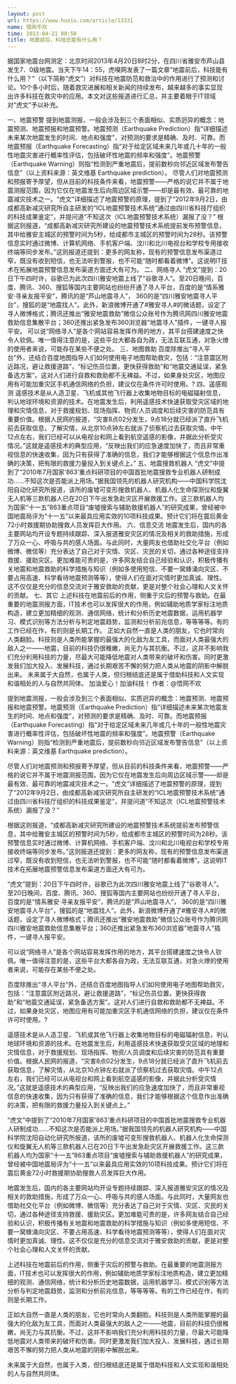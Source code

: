 ```yaml
---
layout: post
url: https://www.huxiu.com/article/13331
name: 悟网不欢
time: 2013-04-21 08:50
title: 地震前后，科技还能有什么用？
---
```

据国家地震台网测定：北京时间2013年4月20日8时2分，在四川省雅安市芦山县发生7．0级地震。当天下午14：55，虎嗅网发表了一篇文章“地震前后，科技能有什么用？”（以下简称“虎文”）对科技在地震防范和救治中的作用进行了预测和讨论。10个多小时后，随着救灾进展和相关新闻的持续发布，越来越多的事实显现出许多科技在救灾中的应用。本文对这些报道进行汇总，并主要着眼于IT领域对“虎文”予以补充。

一、地震预警 提到地震测报，一般会涉及到三个表面相似、实质迥异的概念：地震预测、地震预报和地震预警。地震预测（Earthquake Prediction）指“详细描述未来某次地震发生的时间、地点和强度”，对预测的要求是精确、及时、可靠。而地震预报（Earthquake Forecasting）指“对于给定区域未来几年或几十年的一般性地震灾害进行概率性评估，包括破坏性地震的频率和强度”。地震预警（Earthquake Warning）则指“检测到严重地震后，提前数秒向邻近区域发布警告信息”（以上资料来源：英文维基 Earthquake prediction）。 尽管人们对地震预测和预报寄予厚望，但从目前的科技条件来看，地震预警——严格的说它并不属于地震测报范围，因为它仅在地震发生后向周边区域示警——却是最有效、最可靠的地震减灾技术之一。“虎文”详细描述了地震预警的原理，提到了“2012年9月2日，由成都高新减灾研究所自主研发的“ICL地震预警技术系统”通过由四川省科技厅组织的科技成果鉴定”，并提问道“不知这次（ICL地震预警技术系统）漏报了没？” 根据这则报道，“成都高新减灾研究所建设的地震预警技术系统提前发布预警信息，其中给雅安主城区的预警时间为5秒，给成都市主城区的预警时间为28秒。该预警信息实时通过微博、计算机网络、手机客户端、汶川和北川电视台和学校专用接收终端等同步发布。”这则报道还提到：更多的网友称，现有的预警信息发布渠道过窄，既没有收到短信，也无法听到警报，也不可能“随时都看着微博”。这说明IT技术在拓展地震预警信息发布渠道方面还大有可为。 二、网络寻人 “虎文”提到：20日下午四时许，谷歌已为此次四川雅安地震上线了“谷歌寻人”。至20日晚间，百度、腾讯、360、搜狐等国内主要网站也纷纷开通了寻人平台，百度的是“情系雅安·寻亲友报平安”，腾讯的是“芦山地震寻人”， 360的是“四川雅安地震寻人平台”，搜狐的是“地震找人”。此外，新浪微博开通了#雅安寻人#的微话题，设定了寻人微博格式；腾讯还推出“雅安地震救助”微信公众账号作为腾讯网四川雅安地震救助信息集散平台；360还推出紧急发布360浏览器"地震寻人"插件，一键寻人报平安。 可以说“网络寻人”是各个网站容易发挥作用的地方，其平台搭建速度之快令人钦佩。唯一值得注意的是，这些平台大都各自为政，无法互联互通，对急火燎的使用者来说，可能存在某些不便之处。 三、地图救助 百度除推出“寻人平台”外，还结合百度地图指导人们如何使用电子地图帮助救灾，包括：“注意震区附近路况，避让救援道路”，“标记伤员位置，更快获得救助”和“地震交通延误，紧急备选方案”。这对人们进行自救和救助都不无裨益。不过，如果身处灾区，地图应用有可能加重灾区手机通信网络的负担，建议仅在条件许可时使用。? 四、遥感观测 遥感技术是从人造卫星、飞机或其他飞行器上收集地物目标的电磁辐射信息，判认地球环境和资源的技术。在地震发生后，利用遥感技术快速获取受灾区域的地理和灾情信息，对于救援规划、现场指挥、物资/人员调度和后续灾害的防范具有重要价值。根据人民网的报道，“灾害8点02分发生，9点18分就已经派了直升飞机前去获取信息，了解灾情，从北京10点钟左右就派了侦察机过去获取灾情。中午12点左右，我们已经可以从电视台和网上看到航空遥感的影像，并据此分析受灾情况。”这就是遥感技术的典型应用，“反映出我们的应急速度加快了，而且非常重视信息的快速收集，因为只有获得了准确的信息，我们才能够根据这个信息作出准确的决策，把有限的救援力量投入到关键点上。” 五、地震搜救机器人 “虎文”中提到了“2010年7月国家‘863’重点科研项目的中国首批地震搜救专业机器人研制成功……不知这次是否能派上用场。”据我国领先的机器人研究机构——中国科学院沈阳自动化研究所报道，该所的废墟可变形搜救机器人、机器人化生命探测仪和旋翼无人机等三款机器人已在20日下午出发急赴灾区开展救援工作。这三款机器人均为国家“十一五”863重点项目“废墟搜索与辅助救援机器人”的研究成果，曾经被中国地震局评为“十一五”以来最具应用实效的10项科技成果。预计它们将在震后黄金72小时救援期协助搜救人员发挥巨大作用。 六、信息交流 地震发生后，国内的各主要网站均开设专题持续跟踪、深入报道雅安灾区的情况及相关的救助措施，形成了万众一心、呼吸与共的感人场面。与此同时，大量网友也借助社交化平台（例如微博、微信等）充分表达了自己对于灾情、灾区、灾民的关切，通过各种途径支持救援、援助灾区。更加难能可贵的是，许多网友结合自己经验和认识，积极传播有关地震和地震救助的科学措施与知识（例如多使用短信、不要一窝蜂涌向灾区、不要占用高速、科学看待地震预测等等），使得人们在面对灾情时更加真诚、理性。这不仅仅是充分的信息交流对于雅安救助的贡献，更是对整个社会心理和人文关怀的贡献。 七、其它 上述科技在地震前后的作用，侧重于灾后的预警与救助。在最重要的地震测报方面，IT技术也可以发挥很大的作用，例如辅助地质学家标注地质构造，建立更加精细的观测、通信网络，统计和分析历史地震数据，运用机器学习、模式识别等方法分析与判定地震趋势，监测和分析前兆信息，等等等等。有的工作已经在作，有的则是长期工作。 正如大自然一直是人类的朋友，它也时常向人类翻脸。科技则是人类所能掌握的最强大的化敌为友工具，而面对人类最强大的敌人之一——地震，目前的科技仍很稚嫩，尚无力与其抗衡。不过，这并不影响我们充分利用科技的力量，尽最大可能降低地震对人类带来的破坏和伤害。同时更激发我们加大投入、发展科技，通过长期艰苦不懈的努力把人类从地震的阴影中解脱出来。 未来属于大自然，也属于人类，但归根结底还是属于借助科技和人文实现和谐相处的人与自然共同体。 加油爱心！加油科技！ 作者：@悟网不欢

提到地震测报，一般会涉及到三个表面相似、实质迥异的概念：地震预测、地震预报和地震预警。地震预测（Earthquake Prediction）指“详细描述未来某次地震发生的时间、地点和强度”，对预测的要求是精确、及时、可靠。而地震预报（Earthquake Forecasting）指“对于给定区域未来几年或几十年的一般性地震灾害进行概率性评估，包括破坏性地震的频率和强度”。地震预警（Earthquake Warning）则指“检测到严重地震后，提前数秒向邻近区域发布警告信息”（以上资料来源：英文维基 Earthquake prediction）。

尽管人们对地震预测和预报寄予厚望，但从目前的科技条件来看，地震预警——严格的说它并不属于地震测报范围，因为它仅在地震发生后向周边区域示警——却是最有效、最可靠的地震减灾技术之一。“虎文”详细描述了地震预警的原理，提到了“2012年9月2日，由成都高新减灾研究所自主研发的“ICL地震预警技术系统”通过由四川省科技厅组织的科技成果鉴定”，并提问道“不知这次（ICL地震预警技术系统）漏报了没？”

根据这则报道，“成都高新减灾研究所建设的地震预警技术系统提前发布预警信息，其中给雅安主城区的预警时间为5秒，给成都市主城区的预警时间为28秒。该预警信息实时通过微博、计算机网络、手机客户端、汶川和北川电视台和学校专用接收终端等同步发布。”这则报道还提到：更多的网友称，现有的预警信息发布渠道过窄，既没有收到短信，也无法听到警报，也不可能“随时都看着微博”。这说明IT技术在拓展地震预警信息发布渠道方面还大有可为。

“虎文”提到：20日下午四时许，谷歌已为此次四川雅安地震上线了“谷歌寻人”。至20日晚间，百度、腾讯、360、搜狐等国内主要网站也纷纷开通了寻人平台，百度的是“情系雅安·寻亲友报平安”，腾讯的是“芦山地震寻人”， 360的是“四川雅安地震寻人平台”，搜狐的是“地震找人”。此外，新浪微博开通了#雅安寻人#的微话题，设定了寻人微博格式；腾讯还推出“雅安地震救助”微信公众账号作为腾讯网四川雅安地震救助信息集散平台；360还推出紧急发布360浏览器"地震寻人"插件，一键寻人报平安。

可以说“网络寻人”是各个网站容易发挥作用的地方，其平台搭建速度之快令人钦佩。唯一值得注意的是，这些平台大都各自为政，无法互联互通，对急火燎的使用者来说，可能存在某些不便之处。

百度除推出“寻人平台”外，还结合百度地图指导人们如何使用电子地图帮助救灾，包括：“注意震区附近路况，避让救援道路”，“标记伤员位置，更快获得救助”和“地震交通延误，紧急备选方案”。这对人们进行自救和救助都不无裨益。不过，如果身处灾区，地图应用有可能加重灾区手机通信网络的负担，建议仅在条件许可时使用。?

遥感技术是从人造卫星、飞机或其他飞行器上收集地物目标的电磁辐射信息，判认地球环境和资源的技术。在地震发生后，利用遥感技术快速获取受灾区域的地理和灾情信息，对于救援规划、现场指挥、物资/人员调度和后续灾害的防范具有重要价值。根据人民网的报道，“灾害8点02分发生，9点18分就已经派了直升飞机前去获取信息，了解灾情，从北京10点钟左右就派了侦察机过去获取灾情。中午12点左右，我们已经可以从电视台和网上看到航空遥感的影像，并据此分析受灾情况。”这就是遥感技术的典型应用，“反映出我们的应急速度加快了，而且非常重视信息的快速收集，因为只有获得了准确的信息，我们才能够根据这个信息作出准确的决策，把有限的救援力量投入到关键点上。”

“虎文”中提到了“2010年7月国家‘863’重点科研项目的中国首批地震搜救专业机器人研制成功……不知这次是否能派上用场。”据我国领先的机器人研究机构——中国科学院沈阳自动化研究所报道，该所的废墟可变形搜救机器人、机器人化生命探测仪和旋翼无人机等三款机器人已在20日下午出发急赴灾区开展救援工作。这三款机器人均为国家“十一五”863重点项目“废墟搜索与辅助救援机器人”的研究成果，曾经被中国地震局评为“十一五”以来最具应用实效的10项科技成果。预计它们将在震后黄金72小时救援期协助搜救人员发挥巨大作用。

地震发生后，国内的各主要网站均开设专题持续跟踪、深入报道雅安灾区的情况及相关的救助措施，形成了万众一心、呼吸与共的感人场面。与此同时，大量网友也借助社交化平台（例如微博、微信等）充分表达了自己对于灾情、灾区、灾民的关切，通过各种途径支持救援、援助灾区。更加难能可贵的是，许多网友结合自己经验和认识，积极传播有关地震和地震救助的科学措施与知识（例如多使用短信、不要一窝蜂涌向灾区、不要占用高速、科学看待地震预测等等），使得人们在面对灾情时更加真诚、理性。这不仅仅是充分的信息交流对于雅安救助的贡献，更是对整个社会心理和人文关怀的贡献。

上述科技在地震前后的作用，侧重于灾后的预警与救助。在最重要的地震测报方面，IT技术也可以发挥很大的作用，例如辅助地质学家标注地质构造，建立更加精细的观测、通信网络，统计和分析历史地震数据，运用机器学习、模式识别等方法分析与判定地震趋势，监测和分析前兆信息，等等等等。有的工作已经在作，有的则是长期工作。

正如大自然一直是人类的朋友，它也时常向人类翻脸。科技则是人类所能掌握的最强大的化敌为友工具，而面对人类最强大的敌人之一——地震，目前的科技仍很稚嫩，尚无力与其抗衡。不过，这并不影响我们充分利用科技的力量，尽最大可能降低地震对人类带来的破坏和伤害。同时更激发我们加大投入、发展科技，通过长期艰苦不懈的努力把人类从地震的阴影中解脱出来。

未来属于大自然，也属于人类，但归根结底还是属于借助科技和人文实现和谐相处的人与自然共同体。

